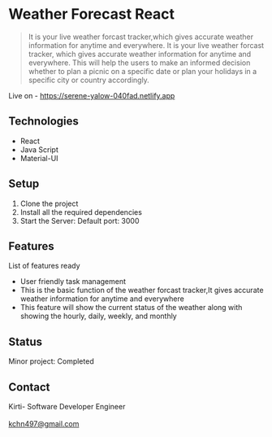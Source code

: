 # Weather Forecast React

> It is your live weather forcast tracker,which gives accurate weather information for anytime and everywhere. It is your live weather forcast tracker, which gives accurate weather information for anytime and everywhere. This will help the users to make an informed decision whether to plan a picnic on a specific date or plan your holidays in a specific city or country accordingly.

Live on - https://serene-yalow-040fad.netlify.app

## Technologies
* React
* Java Script
* Material-UI

## Setup
1. Clone the project
2. Install all the required dependencies
3. Start the Server: Default port: 3000

## Features
List of features ready
*  User friendly task management
*  This is the basic function of the weather forcast tracker,It gives accurate weather information for anytime and everywhere
*  This feature will show the current status of the weather along with showing the hourly, daily, weekly, and monthly

## Status
Minor project: Completed

## Contact
Kirti- Software Developer Engineer
<br/>
<br/>
kchn497@gmail.com
